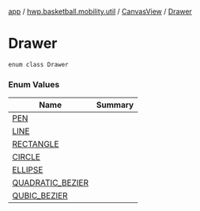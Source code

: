 [app](../../../index.md) / [hwp.basketball.mobility.util](../../index.md) / [CanvasView](../index.md) / [Drawer](.)

# Drawer

`enum class Drawer`

### Enum Values

| Name | Summary |
|---|---|
| [PEN](-p-e-n.md) |  |
| [LINE](-l-i-n-e.md) |  |
| [RECTANGLE](-r-e-c-t-a-n-g-l-e.md) |  |
| [CIRCLE](-c-i-r-c-l-e.md) |  |
| [ELLIPSE](-e-l-l-i-p-s-e.md) |  |
| [QUADRATIC_BEZIER](-q-u-a-d-r-a-t-i-c_-b-e-z-i-e-r.md) |  |
| [QUBIC_BEZIER](-q-u-b-i-c_-b-e-z-i-e-r.md) |  |
